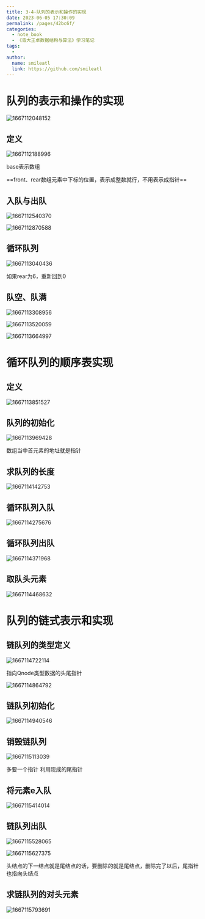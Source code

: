 ```yaml
---
title: 3-4-队列的表示和操作的实现
date: 2023-06-05 17:30:09
permalink: /pages/42bc6f/
categories:
  - note_book
  - 《青大王卓数据结构与算法》学习笔记
tags:
  - 
author: 
  name: smileatl
  link: https://github.com/smileatl
---
```

# 队列的表示和操作的实现

![1667112048152](/assets/1667112048152.png)

## 定义

![1667112188996](/assets/1667112188996.png)

base表示数组

==front、rear数组元素中下标的位置，表示成整数就行，不用表示成指针==

## 入队与出队

![1667112540370](/assets/1667112540370.png)

![1667112870588](/assets/1667112870588-1667112873140.png)

## 循环队列

![1667113040436](/assets/1667113040436-1667113040936.png)

如果rear为6，重新回到0



## 队空、队满

![1667113308956](/assets/1667113308956-1667113309368.png)

![1667113520059](/assets/1667113520059-1667113520573.png)

![1667113664997](/assets/1667113664997-1667113665447.png)

# 循环队列的顺序表实现

## 定义

![1667113851527](/assets/1667113851527-1667113851950.png)

## 队列的初始化

![1667113969428](/assets/1667113969428-1667113969937.png)

数组当中首元素的地址就是指针

## 求队列的长度

![1667114142753](/assets/1667114142753-1667114143147.png)

## 循环队列入队

![1667114275676](/assets/1667114275676-1667114276099.png)

## 循环队列出队

![1667114371968](/assets/1667114371968-1667114372588.png)

## 取队头元素

![1667114468632](/assets/1667114468632-1667114469688.png)

# 队列的链式表示和实现

## 链队列的类型定义

![1667114722114](/assets/1667114722114-1667114722652.png)

指向Qnode类型数据的头尾指针

![1667114864792](/assets/1667114864792-1667114865379.png)

## 链队列初始化

![1667114940546](/assets/1667114940546-1667114941106.png)

## 销毁链队列

![1667115113039](/assets/1667115113039-1667115114556.png)

多要一个指针
利用现成的尾指针

## 将元素e入队

![1667115414014](/assets/1667115414014-1667115414454.png)

## 链队列出队

![1667115528065](/assets/1667115528065-1667115528361.png)

![1667115627375](/assets/1667115627375-1667115627688.png)

头结点的下一结点就是尾结点的话，要删除的就是尾结点，删除完了以后，尾指针也指向头结点

## 求链队列的对头元素

![1667115793691](/assets/1667115793691-1667115794475.png)

